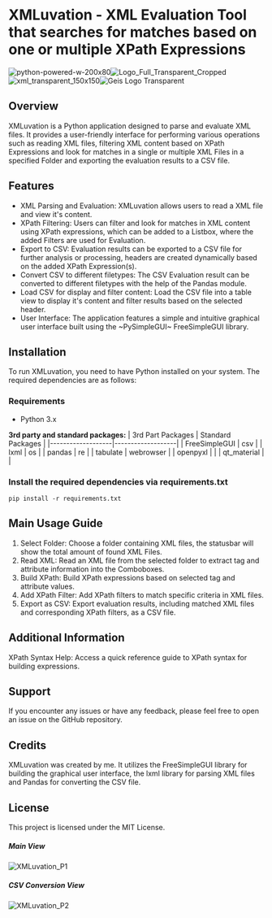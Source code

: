 # XMLuvation - XML Evaluation Tool that searches for matches based on one or multiple XPath Expressions


![python-powered-w-200x80](https://github.com/user-attachments/assets/ff891665-6ac6-4fc3-a12d-39876708c8b3)![Logo_Full_Transparent_Cropped](https://github.com/zaricj/XMLuvation/assets/93329694/d9ea10b0-30e7-412e-b3ee-f2d75806e134)![xml_transparent_150x150](https://github.com/zaricj/XMLuvation/assets/93329694/7abe5b04-b8fc-41da-9e70-c3254067841c)![Geis Logo Transparent](https://github.com/zaricj/XMLuvation/assets/93329694/7fb55018-6ac4-4f31-adfa-35fd0e6b33af)

## Overview


XMLuvation is a Python application designed to parse and evaluate XML files. It provides a user-friendly interface for performing various operations such as reading XML files, filtering XML content based on XPath Expressions and look for matches in a single or multiple XML Files in a specified Folder and exporting the evaluation results to a CSV file.

## Features

- XML Parsing and Evaluation: XMLuvation allows users to read a XML file and view it's content.
- XPath Filtering: Users can filter and look for matches in XML content using XPath expressions, which can be added to a Listbox, where the added Filters are used for Evaluation.
- Export to CSV: Evaluation results can be exported to a CSV file for further analysis or processing, headers are created dynamically based on the added XPath Expression(s).
- Convert CSV to different filetypes: The CSV Evaluation result can be converted to different filetypes with the help of the Pandas module.
- Load CSV for display and filter content: Load the CSV file into a table view to display it's content and filter results based on the selected header.
- User Interface: The application features a simple and intuitive graphical user interface built using the ~PySimpleGUI~ FreeSimpleGUI library.

## Installation


To run XMLuvation, you need to have Python installed on your system. The required dependencies are as follows:

### Requirements

- Python 3.x

**3rd party and standard packages:**
| 3rd Part Packages | Standard Packages |
|-------------------|-------------------|
| FreeSimpleGUI | csv |
| lxml | os |
| pandas | re |
| tabulate | webrowser |
| openpyxl | |
| qt_material | |

### Install the required dependencies via requirements.txt

`pip install -r requirements.txt`

## Main Usage Guide

1. Select Folder: Choose a folder containing XML files, the statusbar will show the total amount of found XML Files.
2. Read XML: Read an XML file from the selected folder to extract tag and attribute information into the Comboboxes.
3. Build XPath: Build XPath expressions based on selected tag and attribute values.
4. Add XPath Filter: Add XPath filters to match specific criteria in XML files.
5. Export as CSV: Export evaluation results, including matched XML files and corresponding XPath filters, as a CSV file.

## Additional Information


XPath Syntax Help: Access a quick reference guide to XPath syntax for building expressions.

## Support


If you encounter any issues or have any feedback, please feel free to open an issue on the GitHub repository.

## Credits

XMLuvation was created by me. It utilizes the FreeSimpleGUI library for building the graphical user interface, the lxml library for parsing XML files and Pandas for converting the CSV file.

## License


This project is licensed under the MIT License.


##### Main View


![XMLuvation_P1](https://github.com/zaricj/XMLuvation/assets/93329694/093ec68b-066b-4fca-9718-acb59bcb7d84)

##### CSV Conversion View


![XMLuvation_P2](https://github.com/zaricj/XMLuvation/assets/93329694/aad72324-2d1a-4c04-bc29-f23e64635b75)